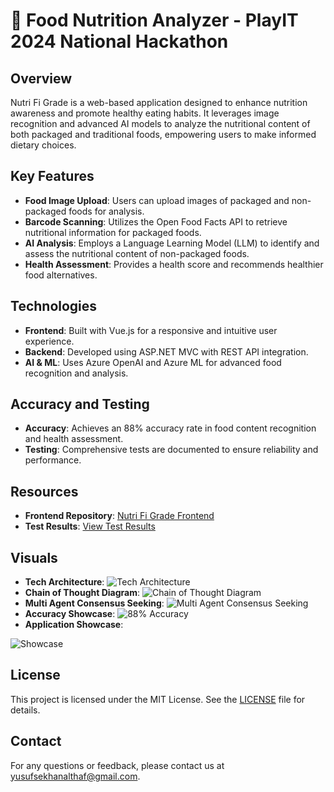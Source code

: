 # 🍏 Food Nutrition Analyzer - PlayIT 2024 National Hackathon

## Overview

Nutri Fi Grade is a web-based application designed to enhance nutrition awareness and promote healthy eating habits. It leverages image recognition and advanced AI models to analyze the nutritional content of both packaged and traditional foods, empowering users to make informed dietary choices.

## Key Features

- **Food Image Upload**: Users can upload images of packaged and non-packaged foods for analysis.
- **Barcode Scanning**: Utilizes the Open Food Facts API to retrieve nutritional information for packaged foods.
- **AI Analysis**: Employs a Language Learning Model (LLM) to identify and assess the nutritional content of non-packaged foods.
- **Health Assessment**: Provides a health score and recommends healthier food alternatives.

## Technologies

- **Frontend**: Built with Vue.js for a responsive and intuitive user experience.
- **Backend**: Developed using ASP.NET MVC with REST API integration.
- **AI & ML**: Uses Azure OpenAI and Azure ML for advanced food recognition and analysis.

## Accuracy and Testing

- **Accuracy**: Achieves an 88% accuracy rate in food content recognition and health assessment.
- **Testing**: Comprehensive tests are documented to ensure reliability and performance.

## Resources

- **Frontend Repository**: [Nutri Fi Grade Frontend](https://github.com/Ticlext-Altihaf/nutri-fi-grade-frontend)
- **Test Results**: [View Test Results](https://docs.google.com/spreadsheets/d/1J8f95pWuXEliowd9euuFz1cjQwx4SBO7k5mEdDq8kFI/edit?usp=sharing)

## Visuals
- **Tech Architecture**: ![Tech Architecture](https://github.com/user-attachments/assets/8748ebe4-4e6a-4fa9-a2fc-b7bbe2d1321c)
- **Chain of Thought Diagram**: ![Chain of Thought Diagram](https://github.com/user-attachments/assets/1218edf9-39bf-4d34-a247-d7c068278cb0)
- **Multi Agent Consensus Seeking**: ![Multi Agent Consensus Seeking](https://github.com/user-attachments/assets/800ae867-3b96-4452-8106-9acea8840658)
- **Accuracy Showcase**: ![88% Accuracy](https://github.com/user-attachments/assets/033388bc-7f90-4211-a4e8-dd0dd8e08677)
- **Application Showcase**:

![Showcase](https://github.com/user-attachments/assets/42e1ab77-95b5-498b-888f-f496a50c04ff)

## License

This project is licensed under the MIT License. See the [LICENSE](LICENSE) file for details.

## Contact

For any questions or feedback, please contact us at [yusufsekhanalthaf@gmail.com](mailto:yusufsekhanalthaf@gmail.com).
